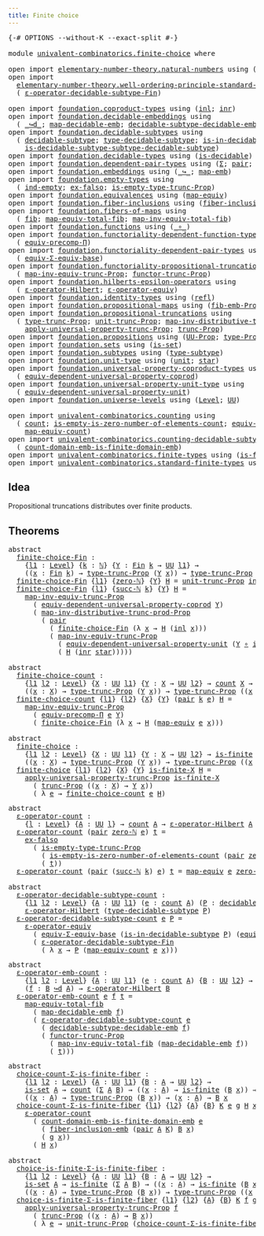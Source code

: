 ```yaml
---
title: Finite choice
---
```


<pre class="Agda"><a id="39" class="Symbol">{-#</a> <a id="43" class="Keyword">OPTIONS</a> <a id="51" class="Pragma">--without-K</a> <a id="63" class="Pragma">--exact-split</a> <a id="77" class="Symbol">#-}</a>

<a id="82" class="Keyword">module</a> <a id="89" href="univalent-combinatorics.finite-choice.html" class="Module">univalent-combinatorics.finite-choice</a> <a id="127" class="Keyword">where</a>

<a id="134" class="Keyword">open</a> <a id="139" class="Keyword">import</a> <a id="146" href="elementary-number-theory.natural-numbers.html" class="Module">elementary-number-theory.natural-numbers</a> <a id="187" class="Keyword">using</a> <a id="193" class="Symbol">(</a><a id="194" href="elementary-number-theory.natural-numbers.html#1444" class="Datatype">ℕ</a><a id="195" class="Symbol">;</a> <a id="197" href="elementary-number-theory.natural-numbers.html#1465" class="InductiveConstructor">zero-ℕ</a><a id="203" class="Symbol">;</a> <a id="205" href="elementary-number-theory.natural-numbers.html#1478" class="InductiveConstructor">succ-ℕ</a><a id="211" class="Symbol">)</a>
<a id="213" class="Keyword">open</a> <a id="218" class="Keyword">import</a>
  <a id="227" href="elementary-number-theory.well-ordering-principle-standard-finite-types.html" class="Module">elementary-number-theory.well-ordering-principle-standard-finite-types</a> <a id="298" class="Keyword">using</a>
  <a id="306" class="Symbol">(</a> <a id="308" href="elementary-number-theory.well-ordering-principle-standard-finite-types.html#8077" class="Function">ε-operator-decidable-subtype-Fin</a><a id="340" class="Symbol">)</a>

<a id="343" class="Keyword">open</a> <a id="348" class="Keyword">import</a> <a id="355" href="foundation.coproduct-types.html" class="Module">foundation.coproduct-types</a> <a id="382" class="Keyword">using</a> <a id="388" class="Symbol">(</a><a id="389" href="foundation.coproduct-types.html#1239" class="InductiveConstructor">inl</a><a id="392" class="Symbol">;</a> <a id="394" href="foundation.coproduct-types.html#1262" class="InductiveConstructor">inr</a><a id="397" class="Symbol">)</a>
<a id="399" class="Keyword">open</a> <a id="404" class="Keyword">import</a> <a id="411" href="foundation.decidable-embeddings.html" class="Module">foundation.decidable-embeddings</a> <a id="443" class="Keyword">using</a>
  <a id="451" class="Symbol">(</a> <a id="453" href="foundation.decidable-embeddings.html#3738" class="Function Operator">_↪d_</a><a id="457" class="Symbol">;</a> <a id="459" href="foundation.decidable-embeddings.html#3839" class="Function">map-decidable-emb</a><a id="476" class="Symbol">;</a> <a id="478" href="foundation.decidable-embeddings.html#6077" class="Function">decidable-subtype-decidable-emb</a><a id="509" class="Symbol">)</a>
<a id="511" class="Keyword">open</a> <a id="516" class="Keyword">import</a> <a id="523" href="foundation.decidable-subtypes.html" class="Module">foundation.decidable-subtypes</a> <a id="553" class="Keyword">using</a>
  <a id="561" class="Symbol">(</a> <a id="563" href="foundation.decidable-subtypes.html#1705" class="Function">decidable-subtype</a><a id="580" class="Symbol">;</a> <a id="582" href="foundation.decidable-subtypes.html#2693" class="Function">type-decidable-subtype</a><a id="604" class="Symbol">;</a> <a id="606" href="foundation.decidable-subtypes.html#2272" class="Function">is-in-decidable-subtype</a><a id="629" class="Symbol">;</a>
    <a id="635" href="foundation.decidable-subtypes.html#2073" class="Function">is-decidable-subtype-subtype-decidable-subtype</a><a id="681" class="Symbol">)</a>
<a id="683" class="Keyword">open</a> <a id="688" class="Keyword">import</a> <a id="695" href="foundation.decidable-types.html" class="Module">foundation.decidable-types</a> <a id="722" class="Keyword">using</a> <a id="728" class="Symbol">(</a><a id="729" href="foundation.decidable-types.html#1905" class="Function">is-decidable</a><a id="741" class="Symbol">)</a>
<a id="743" class="Keyword">open</a> <a id="748" class="Keyword">import</a> <a id="755" href="foundation.dependent-pair-types.html" class="Module">foundation.dependent-pair-types</a> <a id="787" class="Keyword">using</a> <a id="793" class="Symbol">(</a><a id="794" href="foundation-core.dependent-pair-types.html#502" class="Record">Σ</a><a id="795" class="Symbol">;</a> <a id="797" href="foundation-core.dependent-pair-types.html#575" class="InductiveConstructor">pair</a><a id="801" class="Symbol">;</a> <a id="803" href="foundation-core.dependent-pair-types.html#592" class="Field">pr1</a><a id="806" class="Symbol">;</a> <a id="808" href="foundation-core.dependent-pair-types.html#604" class="Field">pr2</a><a id="811" class="Symbol">)</a>
<a id="813" class="Keyword">open</a> <a id="818" class="Keyword">import</a> <a id="825" href="foundation.embeddings.html" class="Module">foundation.embeddings</a> <a id="847" class="Keyword">using</a> <a id="853" class="Symbol">(</a><a id="854" href="foundation-core.embeddings.html#1062" class="Function Operator">_↪_</a><a id="857" class="Symbol">;</a> <a id="859" href="foundation-core.embeddings.html#1205" class="Function">map-emb</a><a id="866" class="Symbol">)</a>
<a id="868" class="Keyword">open</a> <a id="873" class="Keyword">import</a> <a id="880" href="foundation.empty-types.html" class="Module">foundation.empty-types</a> <a id="903" class="Keyword">using</a>
  <a id="911" class="Symbol">(</a> <a id="913" href="foundation-core.empty-types.html#1068" class="Function">ind-empty</a><a id="922" class="Symbol">;</a> <a id="924" href="foundation-core.empty-types.html#1147" class="Function">ex-falso</a><a id="932" class="Symbol">;</a> <a id="934" href="foundation.empty-types.html#2073" class="Function">is-empty-type-trunc-Prop</a><a id="958" class="Symbol">)</a>
<a id="960" class="Keyword">open</a> <a id="965" class="Keyword">import</a> <a id="972" href="foundation.equivalences.html" class="Module">foundation.equivalences</a> <a id="996" class="Keyword">using</a> <a id="1002" class="Symbol">(</a><a id="1003" href="foundation-core.equivalences.html#1807" class="Function">map-equiv</a><a id="1012" class="Symbol">)</a>
<a id="1014" class="Keyword">open</a> <a id="1019" class="Keyword">import</a> <a id="1026" href="foundation.fiber-inclusions.html" class="Module">foundation.fiber-inclusions</a> <a id="1054" class="Keyword">using</a> <a id="1060" class="Symbol">(</a><a id="1061" href="foundation.fiber-inclusions.html#4329" class="Function">fiber-inclusion-emb</a><a id="1080" class="Symbol">)</a>
<a id="1082" class="Keyword">open</a> <a id="1087" class="Keyword">import</a> <a id="1094" href="foundation.fibers-of-maps.html" class="Module">foundation.fibers-of-maps</a> <a id="1120" class="Keyword">using</a>
  <a id="1128" class="Symbol">(</a> <a id="1130" href="foundation-core.fibers-of-maps.html#928" class="Function">fib</a><a id="1133" class="Symbol">;</a> <a id="1135" href="foundation-core.fibers-of-maps.html#4176" class="Function">map-equiv-total-fib</a><a id="1154" class="Symbol">;</a> <a id="1156" href="foundation-core.fibers-of-maps.html#4376" class="Function">map-inv-equiv-total-fib</a><a id="1179" class="Symbol">)</a>
<a id="1181" class="Keyword">open</a> <a id="1186" class="Keyword">import</a> <a id="1193" href="foundation.functions.html" class="Module">foundation.functions</a> <a id="1214" class="Keyword">using</a> <a id="1220" class="Symbol">(</a><a id="1221" href="foundation-core.functions.html#407" class="Function Operator">_∘_</a><a id="1224" class="Symbol">)</a>
<a id="1226" class="Keyword">open</a> <a id="1231" class="Keyword">import</a> <a id="1238" href="foundation.functoriality-dependent-function-types.html" class="Module">foundation.functoriality-dependent-function-types</a> <a id="1288" class="Keyword">using</a>
  <a id="1296" class="Symbol">(</a> <a id="1298" href="foundation-core.functoriality-dependent-function-types.html#3823" class="Function">equiv-precomp-Π</a><a id="1313" class="Symbol">)</a>
<a id="1315" class="Keyword">open</a> <a id="1320" class="Keyword">import</a> <a id="1327" href="foundation.functoriality-dependent-pair-types.html" class="Module">foundation.functoriality-dependent-pair-types</a> <a id="1373" class="Keyword">using</a>
  <a id="1381" class="Symbol">(</a> <a id="1383" href="foundation-core.functoriality-dependent-pair-types.html#9501" class="Function">equiv-Σ-equiv-base</a><a id="1401" class="Symbol">)</a>
<a id="1403" class="Keyword">open</a> <a id="1408" class="Keyword">import</a> <a id="1415" href="foundation.functoriality-propositional-truncation.html" class="Module">foundation.functoriality-propositional-truncation</a> <a id="1465" class="Keyword">using</a>
  <a id="1473" class="Symbol">(</a> <a id="1475" href="foundation.functoriality-propositional-truncation.html#3489" class="Function">map-inv-equiv-trunc-Prop</a><a id="1499" class="Symbol">;</a> <a id="1501" href="foundation.functoriality-propositional-truncation.html#1451" class="Function">functor-trunc-Prop</a><a id="1519" class="Symbol">)</a>
<a id="1521" class="Keyword">open</a> <a id="1526" class="Keyword">import</a> <a id="1533" href="foundation.hilberts-epsilon-operators.html" class="Module">foundation.hilberts-epsilon-operators</a> <a id="1571" class="Keyword">using</a>
  <a id="1579" class="Symbol">(</a> <a id="1581" href="foundation.hilberts-epsilon-operators.html#679" class="Function">ε-operator-Hilbert</a><a id="1599" class="Symbol">;</a> <a id="1601" href="foundation.hilberts-epsilon-operators.html#875" class="Function">ε-operator-equiv</a><a id="1617" class="Symbol">)</a>
<a id="1619" class="Keyword">open</a> <a id="1624" class="Keyword">import</a> <a id="1631" href="foundation.identity-types.html" class="Module">foundation.identity-types</a> <a id="1657" class="Keyword">using</a> <a id="1663" class="Symbol">(</a><a id="1664" href="foundation-core.identity-types.html#1807" class="InductiveConstructor">refl</a><a id="1668" class="Symbol">)</a>
<a id="1670" class="Keyword">open</a> <a id="1675" class="Keyword">import</a> <a id="1682" href="foundation.propositional-maps.html" class="Module">foundation.propositional-maps</a> <a id="1712" class="Keyword">using</a> <a id="1718" class="Symbol">(</a><a id="1719" href="foundation-core.propositional-maps.html#2460" class="Function">fib-emb-Prop</a><a id="1731" class="Symbol">)</a>
<a id="1733" class="Keyword">open</a> <a id="1738" class="Keyword">import</a> <a id="1745" href="foundation.propositional-truncations.html" class="Module">foundation.propositional-truncations</a> <a id="1782" class="Keyword">using</a>
  <a id="1790" class="Symbol">(</a> <a id="1792" href="foundation.propositional-truncations.html#2012" class="Function">type-trunc-Prop</a><a id="1807" class="Symbol">;</a> <a id="1809" href="foundation.propositional-truncations.html#2096" class="Function">unit-trunc-Prop</a><a id="1824" class="Symbol">;</a> <a id="1826" href="foundation.propositional-truncations.html#9561" class="Function">map-inv-distributive-trunc-prod-Prop</a><a id="1862" class="Symbol">;</a>
    <a id="1868" href="foundation.propositional-truncations.html#5581" class="Function">apply-universal-property-trunc-Prop</a><a id="1903" class="Symbol">;</a> <a id="1905" href="foundation.propositional-truncations.html#2510" class="Function">trunc-Prop</a><a id="1915" class="Symbol">)</a>
<a id="1917" class="Keyword">open</a> <a id="1922" class="Keyword">import</a> <a id="1929" href="foundation.propositions.html" class="Module">foundation.propositions</a> <a id="1953" class="Keyword">using</a> <a id="1959" class="Symbol">(</a><a id="1960" href="foundation-core.propositions.html#1380" class="Function">UU-Prop</a><a id="1967" class="Symbol">;</a> <a id="1969" href="foundation-core.propositions.html#1482" class="Function">type-Prop</a><a id="1978" class="Symbol">)</a>
<a id="1980" class="Keyword">open</a> <a id="1985" class="Keyword">import</a> <a id="1992" href="foundation.sets.html" class="Module">foundation.sets</a> <a id="2008" class="Keyword">using</a> <a id="2014" class="Symbol">(</a><a id="2015" href="foundation-core.sets.html#1099" class="Function">is-set</a><a id="2021" class="Symbol">)</a>
<a id="2023" class="Keyword">open</a> <a id="2028" class="Keyword">import</a> <a id="2035" href="foundation.subtypes.html" class="Module">foundation.subtypes</a> <a id="2055" class="Keyword">using</a> <a id="2061" class="Symbol">(</a><a id="2062" href="foundation-core.subtypes.html#2541" class="Function">type-subtype</a><a id="2074" class="Symbol">)</a>
<a id="2076" class="Keyword">open</a> <a id="2081" class="Keyword">import</a> <a id="2088" href="foundation.unit-type.html" class="Module">foundation.unit-type</a> <a id="2109" class="Keyword">using</a> <a id="2115" class="Symbol">(</a><a id="2116" href="foundation.unit-type.html#1075" class="Datatype">unit</a><a id="2120" class="Symbol">;</a> <a id="2122" href="foundation.unit-type.html#1099" class="InductiveConstructor">star</a><a id="2126" class="Symbol">)</a>
<a id="2128" class="Keyword">open</a> <a id="2133" class="Keyword">import</a> <a id="2140" href="foundation.universal-property-coproduct-types.html" class="Module">foundation.universal-property-coproduct-types</a> <a id="2186" class="Keyword">using</a>
  <a id="2194" class="Symbol">(</a> <a id="2196" href="foundation.universal-property-coproduct-types.html#1636" class="Function">equiv-dependent-universal-property-coprod</a><a id="2237" class="Symbol">)</a>
<a id="2239" class="Keyword">open</a> <a id="2244" class="Keyword">import</a> <a id="2251" href="foundation.universal-property-unit-type.html" class="Module">foundation.universal-property-unit-type</a> <a id="2291" class="Keyword">using</a>
  <a id="2299" class="Symbol">(</a> <a id="2301" href="foundation.universal-property-unit-type.html#1671" class="Function">equiv-dependent-universal-property-unit</a><a id="2340" class="Symbol">)</a>
<a id="2342" class="Keyword">open</a> <a id="2347" class="Keyword">import</a> <a id="2354" href="foundation.universe-levels.html" class="Module">foundation.universe-levels</a> <a id="2381" class="Keyword">using</a> <a id="2387" class="Symbol">(</a><a id="2388" href="Agda.Primitive.html#597" class="Postulate">Level</a><a id="2393" class="Symbol">;</a> <a id="2395" href="foundation-core.universe-levels.html#222" class="Primitive">UU</a><a id="2397" class="Symbol">)</a>

<a id="2400" class="Keyword">open</a> <a id="2405" class="Keyword">import</a> <a id="2412" href="univalent-combinatorics.counting.html" class="Module">univalent-combinatorics.counting</a> <a id="2445" class="Keyword">using</a>
  <a id="2453" class="Symbol">(</a> <a id="2455" href="univalent-combinatorics.counting.html#1901" class="Function">count</a><a id="2460" class="Symbol">;</a> <a id="2462" href="univalent-combinatorics.counting.html#4160" class="Function">is-empty-is-zero-number-of-elements-count</a><a id="2503" class="Symbol">;</a> <a id="2505" href="univalent-combinatorics.counting.html#2098" class="Function">equiv-count</a><a id="2516" class="Symbol">;</a>
    <a id="2522" href="univalent-combinatorics.counting.html#2172" class="Function">map-equiv-count</a><a id="2537" class="Symbol">)</a>
<a id="2539" class="Keyword">open</a> <a id="2544" class="Keyword">import</a> <a id="2551" href="univalent-combinatorics.counting-decidable-subtypes.html" class="Module">univalent-combinatorics.counting-decidable-subtypes</a> <a id="2603" class="Keyword">using</a>
  <a id="2611" class="Symbol">(</a> <a id="2613" href="univalent-combinatorics.counting-decidable-subtypes.html#6606" class="Function">count-domain-emb-is-finite-domain-emb</a><a id="2650" class="Symbol">)</a>
<a id="2652" class="Keyword">open</a> <a id="2657" class="Keyword">import</a> <a id="2664" href="univalent-combinatorics.finite-types.html" class="Module">univalent-combinatorics.finite-types</a> <a id="2701" class="Keyword">using</a> <a id="2707" class="Symbol">(</a><a id="2708" href="univalent-combinatorics.finite-types.html#4248" class="Function">is-finite</a><a id="2717" class="Symbol">)</a>
<a id="2719" class="Keyword">open</a> <a id="2724" class="Keyword">import</a> <a id="2731" href="univalent-combinatorics.standard-finite-types.html" class="Module">univalent-combinatorics.standard-finite-types</a> <a id="2777" class="Keyword">using</a> <a id="2783" class="Symbol">(</a><a id="2784" href="univalent-combinatorics.standard-finite-types.html#2149" class="Function">Fin</a><a id="2787" class="Symbol">;</a> <a id="2789" href="univalent-combinatorics.standard-finite-types.html#7083" class="Function">zero-Fin</a><a id="2797" class="Symbol">)</a>
</pre>
## Idea

Propositional truncations distributes over finite products.

## Theorems

<pre class="Agda"><a id="2895" class="Keyword">abstract</a>
  <a id="finite-choice-Fin"></a><a id="2906" href="univalent-combinatorics.finite-choice.html#2906" class="Function">finite-choice-Fin</a> <a id="2924" class="Symbol">:</a>
    <a id="2930" class="Symbol">{</a><a id="2931" href="univalent-combinatorics.finite-choice.html#2931" class="Bound">l1</a> <a id="2934" class="Symbol">:</a> <a id="2936" href="Agda.Primitive.html#597" class="Postulate">Level</a><a id="2941" class="Symbol">}</a> <a id="2943" class="Symbol">{</a><a id="2944" href="univalent-combinatorics.finite-choice.html#2944" class="Bound">k</a> <a id="2946" class="Symbol">:</a> <a id="2948" href="elementary-number-theory.natural-numbers.html#1444" class="Datatype">ℕ</a><a id="2949" class="Symbol">}</a> <a id="2951" class="Symbol">{</a><a id="2952" href="univalent-combinatorics.finite-choice.html#2952" class="Bound">Y</a> <a id="2954" class="Symbol">:</a> <a id="2956" href="univalent-combinatorics.standard-finite-types.html#2149" class="Function">Fin</a> <a id="2960" href="univalent-combinatorics.finite-choice.html#2944" class="Bound">k</a> <a id="2962" class="Symbol">→</a> <a id="2964" href="foundation-core.universe-levels.html#222" class="Primitive">UU</a> <a id="2967" href="univalent-combinatorics.finite-choice.html#2931" class="Bound">l1</a><a id="2969" class="Symbol">}</a> <a id="2971" class="Symbol">→</a>
    <a id="2977" class="Symbol">((</a><a id="2979" href="univalent-combinatorics.finite-choice.html#2979" class="Bound">x</a> <a id="2981" class="Symbol">:</a> <a id="2983" href="univalent-combinatorics.standard-finite-types.html#2149" class="Function">Fin</a> <a id="2987" href="univalent-combinatorics.finite-choice.html#2944" class="Bound">k</a><a id="2988" class="Symbol">)</a> <a id="2990" class="Symbol">→</a> <a id="2992" href="foundation.propositional-truncations.html#2012" class="Function">type-trunc-Prop</a> <a id="3008" class="Symbol">(</a><a id="3009" href="univalent-combinatorics.finite-choice.html#2952" class="Bound">Y</a> <a id="3011" href="univalent-combinatorics.finite-choice.html#2979" class="Bound">x</a><a id="3012" class="Symbol">))</a> <a id="3015" class="Symbol">→</a> <a id="3017" href="foundation.propositional-truncations.html#2012" class="Function">type-trunc-Prop</a> <a id="3033" class="Symbol">((</a><a id="3035" href="univalent-combinatorics.finite-choice.html#3035" class="Bound">x</a> <a id="3037" class="Symbol">:</a> <a id="3039" href="univalent-combinatorics.standard-finite-types.html#2149" class="Function">Fin</a> <a id="3043" href="univalent-combinatorics.finite-choice.html#2944" class="Bound">k</a><a id="3044" class="Symbol">)</a> <a id="3046" class="Symbol">→</a> <a id="3048" href="univalent-combinatorics.finite-choice.html#2952" class="Bound">Y</a> <a id="3050" href="univalent-combinatorics.finite-choice.html#3035" class="Bound">x</a><a id="3051" class="Symbol">)</a>
  <a id="3055" href="univalent-combinatorics.finite-choice.html#2906" class="Function">finite-choice-Fin</a> <a id="3073" class="Symbol">{</a><a id="3074" href="univalent-combinatorics.finite-choice.html#3074" class="Bound">l1</a><a id="3076" class="Symbol">}</a> <a id="3078" class="Symbol">{</a><a id="3079" href="elementary-number-theory.natural-numbers.html#1465" class="InductiveConstructor">zero-ℕ</a><a id="3085" class="Symbol">}</a> <a id="3087" class="Symbol">{</a><a id="3088" href="univalent-combinatorics.finite-choice.html#3088" class="Bound">Y</a><a id="3089" class="Symbol">}</a> <a id="3091" href="univalent-combinatorics.finite-choice.html#3091" class="Bound">H</a> <a id="3093" class="Symbol">=</a> <a id="3095" href="foundation.propositional-truncations.html#2096" class="Function">unit-trunc-Prop</a> <a id="3111" href="foundation-core.empty-types.html#1068" class="Function">ind-empty</a>
  <a id="3123" href="univalent-combinatorics.finite-choice.html#2906" class="Function">finite-choice-Fin</a> <a id="3141" class="Symbol">{</a><a id="3142" href="univalent-combinatorics.finite-choice.html#3142" class="Bound">l1</a><a id="3144" class="Symbol">}</a> <a id="3146" class="Symbol">{</a><a id="3147" href="elementary-number-theory.natural-numbers.html#1478" class="InductiveConstructor">succ-ℕ</a> <a id="3154" href="univalent-combinatorics.finite-choice.html#3154" class="Bound">k</a><a id="3155" class="Symbol">}</a> <a id="3157" class="Symbol">{</a><a id="3158" href="univalent-combinatorics.finite-choice.html#3158" class="Bound">Y</a><a id="3159" class="Symbol">}</a> <a id="3161" href="univalent-combinatorics.finite-choice.html#3161" class="Bound">H</a> <a id="3163" class="Symbol">=</a>
    <a id="3169" href="foundation.functoriality-propositional-truncation.html#3489" class="Function">map-inv-equiv-trunc-Prop</a>
      <a id="3200" class="Symbol">(</a> <a id="3202" href="foundation.universal-property-coproduct-types.html#1636" class="Function">equiv-dependent-universal-property-coprod</a> <a id="3244" href="univalent-combinatorics.finite-choice.html#3158" class="Bound">Y</a><a id="3245" class="Symbol">)</a>
      <a id="3253" class="Symbol">(</a> <a id="3255" href="foundation.propositional-truncations.html#9561" class="Function">map-inv-distributive-trunc-prod-Prop</a>
        <a id="3300" class="Symbol">(</a> <a id="3302" href="foundation-core.dependent-pair-types.html#575" class="InductiveConstructor">pair</a>
          <a id="3317" class="Symbol">(</a> <a id="3319" href="univalent-combinatorics.finite-choice.html#2906" class="Function">finite-choice-Fin</a> <a id="3337" class="Symbol">(λ</a> <a id="3340" href="univalent-combinatorics.finite-choice.html#3340" class="Bound">x</a> <a id="3342" class="Symbol">→</a> <a id="3344" href="univalent-combinatorics.finite-choice.html#3161" class="Bound">H</a> <a id="3346" class="Symbol">(</a><a id="3347" href="foundation.coproduct-types.html#1239" class="InductiveConstructor">inl</a> <a id="3351" href="univalent-combinatorics.finite-choice.html#3340" class="Bound">x</a><a id="3352" class="Symbol">)))</a>
          <a id="3366" class="Symbol">(</a> <a id="3368" href="foundation.functoriality-propositional-truncation.html#3489" class="Function">map-inv-equiv-trunc-Prop</a>
            <a id="3405" class="Symbol">(</a> <a id="3407" href="foundation.universal-property-unit-type.html#1671" class="Function">equiv-dependent-universal-property-unit</a> <a id="3447" class="Symbol">(</a><a id="3448" href="univalent-combinatorics.finite-choice.html#3158" class="Bound">Y</a> <a id="3450" href="foundation-core.functions.html#407" class="Function Operator">∘</a> <a id="3452" href="foundation.coproduct-types.html#1262" class="InductiveConstructor">inr</a><a id="3455" class="Symbol">))</a>
            <a id="3470" class="Symbol">(</a> <a id="3472" href="univalent-combinatorics.finite-choice.html#3161" class="Bound">H</a> <a id="3474" class="Symbol">(</a><a id="3475" href="foundation.coproduct-types.html#1262" class="InductiveConstructor">inr</a> <a id="3479" href="foundation.unit-type.html#1099" class="InductiveConstructor">star</a><a id="3483" class="Symbol">)))))</a>

<a id="3490" class="Keyword">abstract</a>
  <a id="finite-choice-count"></a><a id="3501" href="univalent-combinatorics.finite-choice.html#3501" class="Function">finite-choice-count</a> <a id="3521" class="Symbol">:</a>
    <a id="3527" class="Symbol">{</a><a id="3528" href="univalent-combinatorics.finite-choice.html#3528" class="Bound">l1</a> <a id="3531" href="univalent-combinatorics.finite-choice.html#3531" class="Bound">l2</a> <a id="3534" class="Symbol">:</a> <a id="3536" href="Agda.Primitive.html#597" class="Postulate">Level</a><a id="3541" class="Symbol">}</a> <a id="3543" class="Symbol">{</a><a id="3544" href="univalent-combinatorics.finite-choice.html#3544" class="Bound">X</a> <a id="3546" class="Symbol">:</a> <a id="3548" href="foundation-core.universe-levels.html#222" class="Primitive">UU</a> <a id="3551" href="univalent-combinatorics.finite-choice.html#3528" class="Bound">l1</a><a id="3553" class="Symbol">}</a> <a id="3555" class="Symbol">{</a><a id="3556" href="univalent-combinatorics.finite-choice.html#3556" class="Bound">Y</a> <a id="3558" class="Symbol">:</a> <a id="3560" href="univalent-combinatorics.finite-choice.html#3544" class="Bound">X</a> <a id="3562" class="Symbol">→</a> <a id="3564" href="foundation-core.universe-levels.html#222" class="Primitive">UU</a> <a id="3567" href="univalent-combinatorics.finite-choice.html#3531" class="Bound">l2</a><a id="3569" class="Symbol">}</a> <a id="3571" class="Symbol">→</a> <a id="3573" href="univalent-combinatorics.counting.html#1901" class="Function">count</a> <a id="3579" href="univalent-combinatorics.finite-choice.html#3544" class="Bound">X</a> <a id="3581" class="Symbol">→</a>
    <a id="3587" class="Symbol">((</a><a id="3589" href="univalent-combinatorics.finite-choice.html#3589" class="Bound">x</a> <a id="3591" class="Symbol">:</a> <a id="3593" href="univalent-combinatorics.finite-choice.html#3544" class="Bound">X</a><a id="3594" class="Symbol">)</a> <a id="3596" class="Symbol">→</a> <a id="3598" href="foundation.propositional-truncations.html#2012" class="Function">type-trunc-Prop</a> <a id="3614" class="Symbol">(</a><a id="3615" href="univalent-combinatorics.finite-choice.html#3556" class="Bound">Y</a> <a id="3617" href="univalent-combinatorics.finite-choice.html#3589" class="Bound">x</a><a id="3618" class="Symbol">))</a> <a id="3621" class="Symbol">→</a> <a id="3623" href="foundation.propositional-truncations.html#2012" class="Function">type-trunc-Prop</a> <a id="3639" class="Symbol">((</a><a id="3641" href="univalent-combinatorics.finite-choice.html#3641" class="Bound">x</a> <a id="3643" class="Symbol">:</a> <a id="3645" href="univalent-combinatorics.finite-choice.html#3544" class="Bound">X</a><a id="3646" class="Symbol">)</a> <a id="3648" class="Symbol">→</a> <a id="3650" href="univalent-combinatorics.finite-choice.html#3556" class="Bound">Y</a> <a id="3652" href="univalent-combinatorics.finite-choice.html#3641" class="Bound">x</a><a id="3653" class="Symbol">)</a>
  <a id="3657" href="univalent-combinatorics.finite-choice.html#3501" class="Function">finite-choice-count</a> <a id="3677" class="Symbol">{</a><a id="3678" href="univalent-combinatorics.finite-choice.html#3678" class="Bound">l1</a><a id="3680" class="Symbol">}</a> <a id="3682" class="Symbol">{</a><a id="3683" href="univalent-combinatorics.finite-choice.html#3683" class="Bound">l2</a><a id="3685" class="Symbol">}</a> <a id="3687" class="Symbol">{</a><a id="3688" href="univalent-combinatorics.finite-choice.html#3688" class="Bound">X</a><a id="3689" class="Symbol">}</a> <a id="3691" class="Symbol">{</a><a id="3692" href="univalent-combinatorics.finite-choice.html#3692" class="Bound">Y</a><a id="3693" class="Symbol">}</a> <a id="3695" class="Symbol">(</a><a id="3696" href="foundation-core.dependent-pair-types.html#575" class="InductiveConstructor">pair</a> <a id="3701" href="univalent-combinatorics.finite-choice.html#3701" class="Bound">k</a> <a id="3703" href="univalent-combinatorics.finite-choice.html#3703" class="Bound">e</a><a id="3704" class="Symbol">)</a> <a id="3706" href="univalent-combinatorics.finite-choice.html#3706" class="Bound">H</a> <a id="3708" class="Symbol">=</a>
    <a id="3714" href="foundation.functoriality-propositional-truncation.html#3489" class="Function">map-inv-equiv-trunc-Prop</a>
      <a id="3745" class="Symbol">(</a> <a id="3747" href="foundation-core.functoriality-dependent-function-types.html#3823" class="Function">equiv-precomp-Π</a> <a id="3763" href="univalent-combinatorics.finite-choice.html#3703" class="Bound">e</a> <a id="3765" href="univalent-combinatorics.finite-choice.html#3692" class="Bound">Y</a><a id="3766" class="Symbol">)</a>
      <a id="3774" class="Symbol">(</a> <a id="3776" href="univalent-combinatorics.finite-choice.html#2906" class="Function">finite-choice-Fin</a> <a id="3794" class="Symbol">(λ</a> <a id="3797" href="univalent-combinatorics.finite-choice.html#3797" class="Bound">x</a> <a id="3799" class="Symbol">→</a> <a id="3801" href="univalent-combinatorics.finite-choice.html#3706" class="Bound">H</a> <a id="3803" class="Symbol">(</a><a id="3804" href="foundation-core.equivalences.html#1807" class="Function">map-equiv</a> <a id="3814" href="univalent-combinatorics.finite-choice.html#3703" class="Bound">e</a> <a id="3816" href="univalent-combinatorics.finite-choice.html#3797" class="Bound">x</a><a id="3817" class="Symbol">)))</a>

<a id="3822" class="Keyword">abstract</a>
  <a id="finite-choice"></a><a id="3833" href="univalent-combinatorics.finite-choice.html#3833" class="Function">finite-choice</a> <a id="3847" class="Symbol">:</a>
    <a id="3853" class="Symbol">{</a><a id="3854" href="univalent-combinatorics.finite-choice.html#3854" class="Bound">l1</a> <a id="3857" href="univalent-combinatorics.finite-choice.html#3857" class="Bound">l2</a> <a id="3860" class="Symbol">:</a> <a id="3862" href="Agda.Primitive.html#597" class="Postulate">Level</a><a id="3867" class="Symbol">}</a> <a id="3869" class="Symbol">{</a><a id="3870" href="univalent-combinatorics.finite-choice.html#3870" class="Bound">X</a> <a id="3872" class="Symbol">:</a> <a id="3874" href="foundation-core.universe-levels.html#222" class="Primitive">UU</a> <a id="3877" href="univalent-combinatorics.finite-choice.html#3854" class="Bound">l1</a><a id="3879" class="Symbol">}</a> <a id="3881" class="Symbol">{</a><a id="3882" href="univalent-combinatorics.finite-choice.html#3882" class="Bound">Y</a> <a id="3884" class="Symbol">:</a> <a id="3886" href="univalent-combinatorics.finite-choice.html#3870" class="Bound">X</a> <a id="3888" class="Symbol">→</a> <a id="3890" href="foundation-core.universe-levels.html#222" class="Primitive">UU</a> <a id="3893" href="univalent-combinatorics.finite-choice.html#3857" class="Bound">l2</a><a id="3895" class="Symbol">}</a> <a id="3897" class="Symbol">→</a> <a id="3899" href="univalent-combinatorics.finite-types.html#4248" class="Function">is-finite</a> <a id="3909" href="univalent-combinatorics.finite-choice.html#3870" class="Bound">X</a> <a id="3911" class="Symbol">→</a>
    <a id="3917" class="Symbol">((</a><a id="3919" href="univalent-combinatorics.finite-choice.html#3919" class="Bound">x</a> <a id="3921" class="Symbol">:</a> <a id="3923" href="univalent-combinatorics.finite-choice.html#3870" class="Bound">X</a><a id="3924" class="Symbol">)</a> <a id="3926" class="Symbol">→</a> <a id="3928" href="foundation.propositional-truncations.html#2012" class="Function">type-trunc-Prop</a> <a id="3944" class="Symbol">(</a><a id="3945" href="univalent-combinatorics.finite-choice.html#3882" class="Bound">Y</a> <a id="3947" href="univalent-combinatorics.finite-choice.html#3919" class="Bound">x</a><a id="3948" class="Symbol">))</a> <a id="3951" class="Symbol">→</a> <a id="3953" href="foundation.propositional-truncations.html#2012" class="Function">type-trunc-Prop</a> <a id="3969" class="Symbol">((</a><a id="3971" href="univalent-combinatorics.finite-choice.html#3971" class="Bound">x</a> <a id="3973" class="Symbol">:</a> <a id="3975" href="univalent-combinatorics.finite-choice.html#3870" class="Bound">X</a><a id="3976" class="Symbol">)</a> <a id="3978" class="Symbol">→</a> <a id="3980" href="univalent-combinatorics.finite-choice.html#3882" class="Bound">Y</a> <a id="3982" href="univalent-combinatorics.finite-choice.html#3971" class="Bound">x</a><a id="3983" class="Symbol">)</a>
  <a id="3987" href="univalent-combinatorics.finite-choice.html#3833" class="Function">finite-choice</a> <a id="4001" class="Symbol">{</a><a id="4002" href="univalent-combinatorics.finite-choice.html#4002" class="Bound">l1</a><a id="4004" class="Symbol">}</a> <a id="4006" class="Symbol">{</a><a id="4007" href="univalent-combinatorics.finite-choice.html#4007" class="Bound">l2</a><a id="4009" class="Symbol">}</a> <a id="4011" class="Symbol">{</a><a id="4012" href="univalent-combinatorics.finite-choice.html#4012" class="Bound">X</a><a id="4013" class="Symbol">}</a> <a id="4015" class="Symbol">{</a><a id="4016" href="univalent-combinatorics.finite-choice.html#4016" class="Bound">Y</a><a id="4017" class="Symbol">}</a> <a id="4019" href="univalent-combinatorics.finite-choice.html#4019" class="Bound">is-finite-X</a> <a id="4031" href="univalent-combinatorics.finite-choice.html#4031" class="Bound">H</a> <a id="4033" class="Symbol">=</a>
    <a id="4039" href="foundation.propositional-truncations.html#5581" class="Function">apply-universal-property-trunc-Prop</a> <a id="4075" href="univalent-combinatorics.finite-choice.html#4019" class="Bound">is-finite-X</a>
      <a id="4093" class="Symbol">(</a> <a id="4095" href="foundation.propositional-truncations.html#2510" class="Function">trunc-Prop</a> <a id="4106" class="Symbol">((</a><a id="4108" href="univalent-combinatorics.finite-choice.html#4108" class="Bound">x</a> <a id="4110" class="Symbol">:</a> <a id="4112" href="univalent-combinatorics.finite-choice.html#4012" class="Bound">X</a><a id="4113" class="Symbol">)</a> <a id="4115" class="Symbol">→</a> <a id="4117" href="univalent-combinatorics.finite-choice.html#4016" class="Bound">Y</a> <a id="4119" href="univalent-combinatorics.finite-choice.html#4108" class="Bound">x</a><a id="4120" class="Symbol">))</a>
      <a id="4129" class="Symbol">(</a> <a id="4131" class="Symbol">λ</a> <a id="4133" href="univalent-combinatorics.finite-choice.html#4133" class="Bound">e</a> <a id="4135" class="Symbol">→</a> <a id="4137" href="univalent-combinatorics.finite-choice.html#3501" class="Function">finite-choice-count</a> <a id="4157" href="univalent-combinatorics.finite-choice.html#4133" class="Bound">e</a> <a id="4159" href="univalent-combinatorics.finite-choice.html#4031" class="Bound">H</a><a id="4160" class="Symbol">)</a>
</pre>
<pre class="Agda"><a id="4175" class="Keyword">abstract</a>
  <a id="ε-operator-count"></a><a id="4186" href="univalent-combinatorics.finite-choice.html#4186" class="Function">ε-operator-count</a> <a id="4203" class="Symbol">:</a>
    <a id="4209" class="Symbol">{</a><a id="4210" href="univalent-combinatorics.finite-choice.html#4210" class="Bound">l</a> <a id="4212" class="Symbol">:</a> <a id="4214" href="Agda.Primitive.html#597" class="Postulate">Level</a><a id="4219" class="Symbol">}</a> <a id="4221" class="Symbol">{</a><a id="4222" href="univalent-combinatorics.finite-choice.html#4222" class="Bound">A</a> <a id="4224" class="Symbol">:</a> <a id="4226" href="foundation-core.universe-levels.html#222" class="Primitive">UU</a> <a id="4229" href="univalent-combinatorics.finite-choice.html#4210" class="Bound">l</a><a id="4230" class="Symbol">}</a> <a id="4232" class="Symbol">→</a> <a id="4234" href="univalent-combinatorics.counting.html#1901" class="Function">count</a> <a id="4240" href="univalent-combinatorics.finite-choice.html#4222" class="Bound">A</a> <a id="4242" class="Symbol">→</a> <a id="4244" href="foundation.hilberts-epsilon-operators.html#679" class="Function">ε-operator-Hilbert</a> <a id="4263" href="univalent-combinatorics.finite-choice.html#4222" class="Bound">A</a>
  <a id="4267" href="univalent-combinatorics.finite-choice.html#4186" class="Function">ε-operator-count</a> <a id="4284" class="Symbol">(</a><a id="4285" href="foundation-core.dependent-pair-types.html#575" class="InductiveConstructor">pair</a> <a id="4290" href="elementary-number-theory.natural-numbers.html#1465" class="InductiveConstructor">zero-ℕ</a> <a id="4297" href="univalent-combinatorics.finite-choice.html#4297" class="Bound">e</a><a id="4298" class="Symbol">)</a> <a id="4300" href="univalent-combinatorics.finite-choice.html#4300" class="Bound">t</a> <a id="4302" class="Symbol">=</a>
    <a id="4308" href="foundation-core.empty-types.html#1147" class="Function">ex-falso</a>
      <a id="4323" class="Symbol">(</a> <a id="4325" href="foundation.empty-types.html#2073" class="Function">is-empty-type-trunc-Prop</a>
        <a id="4358" class="Symbol">(</a> <a id="4360" href="univalent-combinatorics.counting.html#4160" class="Function">is-empty-is-zero-number-of-elements-count</a> <a id="4402" class="Symbol">(</a><a id="4403" href="foundation-core.dependent-pair-types.html#575" class="InductiveConstructor">pair</a> <a id="4408" href="elementary-number-theory.natural-numbers.html#1465" class="InductiveConstructor">zero-ℕ</a> <a id="4415" href="univalent-combinatorics.finite-choice.html#4297" class="Bound">e</a><a id="4416" class="Symbol">)</a> <a id="4418" href="foundation-core.identity-types.html#1807" class="InductiveConstructor">refl</a><a id="4422" class="Symbol">)</a>
        <a id="4432" class="Symbol">(</a> <a id="4434" href="univalent-combinatorics.finite-choice.html#4300" class="Bound">t</a><a id="4435" class="Symbol">))</a>
  <a id="4440" href="univalent-combinatorics.finite-choice.html#4186" class="Function">ε-operator-count</a> <a id="4457" class="Symbol">(</a><a id="4458" href="foundation-core.dependent-pair-types.html#575" class="InductiveConstructor">pair</a> <a id="4463" class="Symbol">(</a><a id="4464" href="elementary-number-theory.natural-numbers.html#1478" class="InductiveConstructor">succ-ℕ</a> <a id="4471" href="univalent-combinatorics.finite-choice.html#4471" class="Bound">k</a><a id="4472" class="Symbol">)</a> <a id="4474" href="univalent-combinatorics.finite-choice.html#4474" class="Bound">e</a><a id="4475" class="Symbol">)</a> <a id="4477" href="univalent-combinatorics.finite-choice.html#4477" class="Bound">t</a> <a id="4479" class="Symbol">=</a> <a id="4481" href="foundation-core.equivalences.html#1807" class="Function">map-equiv</a> <a id="4491" href="univalent-combinatorics.finite-choice.html#4474" class="Bound">e</a> <a id="4493" href="univalent-combinatorics.standard-finite-types.html#7083" class="Function">zero-Fin</a>

<a id="4503" class="Keyword">abstract</a>
  <a id="ε-operator-decidable-subtype-count"></a><a id="4514" href="univalent-combinatorics.finite-choice.html#4514" class="Function">ε-operator-decidable-subtype-count</a> <a id="4549" class="Symbol">:</a>
    <a id="4555" class="Symbol">{</a><a id="4556" href="univalent-combinatorics.finite-choice.html#4556" class="Bound">l1</a> <a id="4559" href="univalent-combinatorics.finite-choice.html#4559" class="Bound">l2</a> <a id="4562" class="Symbol">:</a> <a id="4564" href="Agda.Primitive.html#597" class="Postulate">Level</a><a id="4569" class="Symbol">}</a> <a id="4571" class="Symbol">{</a><a id="4572" href="univalent-combinatorics.finite-choice.html#4572" class="Bound">A</a> <a id="4574" class="Symbol">:</a> <a id="4576" href="foundation-core.universe-levels.html#222" class="Primitive">UU</a> <a id="4579" href="univalent-combinatorics.finite-choice.html#4556" class="Bound">l1</a><a id="4581" class="Symbol">}</a> <a id="4583" class="Symbol">(</a><a id="4584" href="univalent-combinatorics.finite-choice.html#4584" class="Bound">e</a> <a id="4586" class="Symbol">:</a> <a id="4588" href="univalent-combinatorics.counting.html#1901" class="Function">count</a> <a id="4594" href="univalent-combinatorics.finite-choice.html#4572" class="Bound">A</a><a id="4595" class="Symbol">)</a> <a id="4597" class="Symbol">(</a><a id="4598" href="univalent-combinatorics.finite-choice.html#4598" class="Bound">P</a> <a id="4600" class="Symbol">:</a> <a id="4602" href="foundation.decidable-subtypes.html#1705" class="Function">decidable-subtype</a> <a id="4620" href="univalent-combinatorics.finite-choice.html#4559" class="Bound">l2</a> <a id="4623" href="univalent-combinatorics.finite-choice.html#4572" class="Bound">A</a><a id="4624" class="Symbol">)</a> <a id="4626" class="Symbol">→</a>
    <a id="4632" href="foundation.hilberts-epsilon-operators.html#679" class="Function">ε-operator-Hilbert</a> <a id="4651" class="Symbol">(</a><a id="4652" href="foundation.decidable-subtypes.html#2693" class="Function">type-decidable-subtype</a> <a id="4675" href="univalent-combinatorics.finite-choice.html#4598" class="Bound">P</a><a id="4676" class="Symbol">)</a>
  <a id="4680" href="univalent-combinatorics.finite-choice.html#4514" class="Function">ε-operator-decidable-subtype-count</a> <a id="4715" href="univalent-combinatorics.finite-choice.html#4715" class="Bound">e</a> <a id="4717" href="univalent-combinatorics.finite-choice.html#4717" class="Bound">P</a> <a id="4719" class="Symbol">=</a>
    <a id="4725" href="foundation.hilberts-epsilon-operators.html#875" class="Function">ε-operator-equiv</a>
      <a id="4748" class="Symbol">(</a> <a id="4750" href="foundation-core.functoriality-dependent-pair-types.html#9501" class="Function">equiv-Σ-equiv-base</a> <a id="4769" class="Symbol">(</a><a id="4770" href="foundation.decidable-subtypes.html#2272" class="Function">is-in-decidable-subtype</a> <a id="4794" href="univalent-combinatorics.finite-choice.html#4717" class="Bound">P</a><a id="4795" class="Symbol">)</a> <a id="4797" class="Symbol">(</a><a id="4798" href="univalent-combinatorics.counting.html#2098" class="Function">equiv-count</a> <a id="4810" href="univalent-combinatorics.finite-choice.html#4715" class="Bound">e</a><a id="4811" class="Symbol">))</a>
      <a id="4820" class="Symbol">(</a> <a id="4822" href="elementary-number-theory.well-ordering-principle-standard-finite-types.html#8077" class="Function">ε-operator-decidable-subtype-Fin</a>
        <a id="4863" class="Symbol">(</a> <a id="4865" class="Symbol">λ</a> <a id="4867" href="univalent-combinatorics.finite-choice.html#4867" class="Bound">x</a> <a id="4869" class="Symbol">→</a> <a id="4871" href="univalent-combinatorics.finite-choice.html#4717" class="Bound">P</a> <a id="4873" class="Symbol">(</a><a id="4874" href="univalent-combinatorics.counting.html#2172" class="Function">map-equiv-count</a> <a id="4890" href="univalent-combinatorics.finite-choice.html#4715" class="Bound">e</a> <a id="4892" href="univalent-combinatorics.finite-choice.html#4867" class="Bound">x</a><a id="4893" class="Symbol">)))</a>
</pre>
<pre class="Agda"><a id="4910" class="Keyword">abstract</a>
  <a id="ε-operator-emb-count"></a><a id="4921" href="univalent-combinatorics.finite-choice.html#4921" class="Function">ε-operator-emb-count</a> <a id="4942" class="Symbol">:</a>
    <a id="4948" class="Symbol">{</a><a id="4949" href="univalent-combinatorics.finite-choice.html#4949" class="Bound">l1</a> <a id="4952" href="univalent-combinatorics.finite-choice.html#4952" class="Bound">l2</a> <a id="4955" class="Symbol">:</a> <a id="4957" href="Agda.Primitive.html#597" class="Postulate">Level</a><a id="4962" class="Symbol">}</a> <a id="4964" class="Symbol">{</a><a id="4965" href="univalent-combinatorics.finite-choice.html#4965" class="Bound">A</a> <a id="4967" class="Symbol">:</a> <a id="4969" href="foundation-core.universe-levels.html#222" class="Primitive">UU</a> <a id="4972" href="univalent-combinatorics.finite-choice.html#4949" class="Bound">l1</a><a id="4974" class="Symbol">}</a> <a id="4976" class="Symbol">(</a><a id="4977" href="univalent-combinatorics.finite-choice.html#4977" class="Bound">e</a> <a id="4979" class="Symbol">:</a> <a id="4981" href="univalent-combinatorics.counting.html#1901" class="Function">count</a> <a id="4987" href="univalent-combinatorics.finite-choice.html#4965" class="Bound">A</a><a id="4988" class="Symbol">)</a> <a id="4990" class="Symbol">{</a><a id="4991" href="univalent-combinatorics.finite-choice.html#4991" class="Bound">B</a> <a id="4993" class="Symbol">:</a> <a id="4995" href="foundation-core.universe-levels.html#222" class="Primitive">UU</a> <a id="4998" href="univalent-combinatorics.finite-choice.html#4952" class="Bound">l2</a><a id="5000" class="Symbol">}</a> <a id="5002" class="Symbol">→</a>
    <a id="5008" class="Symbol">(</a><a id="5009" href="univalent-combinatorics.finite-choice.html#5009" class="Bound">f</a> <a id="5011" class="Symbol">:</a> <a id="5013" href="univalent-combinatorics.finite-choice.html#4991" class="Bound">B</a> <a id="5015" href="foundation.decidable-embeddings.html#3738" class="Function Operator">↪d</a> <a id="5018" href="univalent-combinatorics.finite-choice.html#4965" class="Bound">A</a><a id="5019" class="Symbol">)</a> <a id="5021" class="Symbol">→</a> <a id="5023" href="foundation.hilberts-epsilon-operators.html#679" class="Function">ε-operator-Hilbert</a> <a id="5042" href="univalent-combinatorics.finite-choice.html#4991" class="Bound">B</a>
  <a id="5046" href="univalent-combinatorics.finite-choice.html#4921" class="Function">ε-operator-emb-count</a> <a id="5067" href="univalent-combinatorics.finite-choice.html#5067" class="Bound">e</a> <a id="5069" href="univalent-combinatorics.finite-choice.html#5069" class="Bound">f</a> <a id="5071" href="univalent-combinatorics.finite-choice.html#5071" class="Bound">t</a> <a id="5073" class="Symbol">=</a>
    <a id="5079" href="foundation-core.fibers-of-maps.html#4176" class="Function">map-equiv-total-fib</a>
      <a id="5105" class="Symbol">(</a> <a id="5107" href="foundation.decidable-embeddings.html#3839" class="Function">map-decidable-emb</a> <a id="5125" href="univalent-combinatorics.finite-choice.html#5069" class="Bound">f</a><a id="5126" class="Symbol">)</a>
      <a id="5134" class="Symbol">(</a> <a id="5136" href="univalent-combinatorics.finite-choice.html#4514" class="Function">ε-operator-decidable-subtype-count</a> <a id="5171" href="univalent-combinatorics.finite-choice.html#5067" class="Bound">e</a>
        <a id="5181" class="Symbol">(</a> <a id="5183" href="foundation.decidable-embeddings.html#6077" class="Function">decidable-subtype-decidable-emb</a> <a id="5215" href="univalent-combinatorics.finite-choice.html#5069" class="Bound">f</a><a id="5216" class="Symbol">)</a>
        <a id="5226" class="Symbol">(</a> <a id="5228" href="foundation.functoriality-propositional-truncation.html#1451" class="Function">functor-trunc-Prop</a>
          <a id="5257" class="Symbol">(</a> <a id="5259" href="foundation-core.fibers-of-maps.html#4376" class="Function">map-inv-equiv-total-fib</a> <a id="5283" class="Symbol">(</a><a id="5284" href="foundation.decidable-embeddings.html#3839" class="Function">map-decidable-emb</a> <a id="5302" href="univalent-combinatorics.finite-choice.html#5069" class="Bound">f</a><a id="5303" class="Symbol">))</a>
          <a id="5316" class="Symbol">(</a> <a id="5318" href="univalent-combinatorics.finite-choice.html#5071" class="Bound">t</a><a id="5319" class="Symbol">)))</a>
</pre>
<pre class="Agda"><a id="5336" class="Keyword">abstract</a>
  <a id="choice-count-Σ-is-finite-fiber"></a><a id="5347" href="univalent-combinatorics.finite-choice.html#5347" class="Function">choice-count-Σ-is-finite-fiber</a> <a id="5378" class="Symbol">:</a>
    <a id="5384" class="Symbol">{</a><a id="5385" href="univalent-combinatorics.finite-choice.html#5385" class="Bound">l1</a> <a id="5388" href="univalent-combinatorics.finite-choice.html#5388" class="Bound">l2</a> <a id="5391" class="Symbol">:</a> <a id="5393" href="Agda.Primitive.html#597" class="Postulate">Level</a><a id="5398" class="Symbol">}</a> <a id="5400" class="Symbol">{</a><a id="5401" href="univalent-combinatorics.finite-choice.html#5401" class="Bound">A</a> <a id="5403" class="Symbol">:</a> <a id="5405" href="foundation-core.universe-levels.html#222" class="Primitive">UU</a> <a id="5408" href="univalent-combinatorics.finite-choice.html#5385" class="Bound">l1</a><a id="5410" class="Symbol">}</a> <a id="5412" class="Symbol">{</a><a id="5413" href="univalent-combinatorics.finite-choice.html#5413" class="Bound">B</a> <a id="5415" class="Symbol">:</a> <a id="5417" href="univalent-combinatorics.finite-choice.html#5401" class="Bound">A</a> <a id="5419" class="Symbol">→</a> <a id="5421" href="foundation-core.universe-levels.html#222" class="Primitive">UU</a> <a id="5424" href="univalent-combinatorics.finite-choice.html#5388" class="Bound">l2</a><a id="5426" class="Symbol">}</a> <a id="5428" class="Symbol">→</a>
    <a id="5434" href="foundation-core.sets.html#1099" class="Function">is-set</a> <a id="5441" href="univalent-combinatorics.finite-choice.html#5401" class="Bound">A</a> <a id="5443" class="Symbol">→</a> <a id="5445" href="univalent-combinatorics.counting.html#1901" class="Function">count</a> <a id="5451" class="Symbol">(</a><a id="5452" href="foundation-core.dependent-pair-types.html#502" class="Record">Σ</a> <a id="5454" href="univalent-combinatorics.finite-choice.html#5401" class="Bound">A</a> <a id="5456" href="univalent-combinatorics.finite-choice.html#5413" class="Bound">B</a><a id="5457" class="Symbol">)</a> <a id="5459" class="Symbol">→</a> <a id="5461" class="Symbol">((</a><a id="5463" href="univalent-combinatorics.finite-choice.html#5463" class="Bound">x</a> <a id="5465" class="Symbol">:</a> <a id="5467" href="univalent-combinatorics.finite-choice.html#5401" class="Bound">A</a><a id="5468" class="Symbol">)</a> <a id="5470" class="Symbol">→</a> <a id="5472" href="univalent-combinatorics.finite-types.html#4248" class="Function">is-finite</a> <a id="5482" class="Symbol">(</a><a id="5483" href="univalent-combinatorics.finite-choice.html#5413" class="Bound">B</a> <a id="5485" href="univalent-combinatorics.finite-choice.html#5463" class="Bound">x</a><a id="5486" class="Symbol">))</a> <a id="5489" class="Symbol">→</a>
    <a id="5495" class="Symbol">((</a><a id="5497" href="univalent-combinatorics.finite-choice.html#5497" class="Bound">x</a> <a id="5499" class="Symbol">:</a> <a id="5501" href="univalent-combinatorics.finite-choice.html#5401" class="Bound">A</a><a id="5502" class="Symbol">)</a> <a id="5504" class="Symbol">→</a> <a id="5506" href="foundation.propositional-truncations.html#2012" class="Function">type-trunc-Prop</a> <a id="5522" class="Symbol">(</a><a id="5523" href="univalent-combinatorics.finite-choice.html#5413" class="Bound">B</a> <a id="5525" href="univalent-combinatorics.finite-choice.html#5497" class="Bound">x</a><a id="5526" class="Symbol">))</a> <a id="5529" class="Symbol">→</a> <a id="5531" class="Symbol">(</a><a id="5532" href="univalent-combinatorics.finite-choice.html#5532" class="Bound">x</a> <a id="5534" class="Symbol">:</a> <a id="5536" href="univalent-combinatorics.finite-choice.html#5401" class="Bound">A</a><a id="5537" class="Symbol">)</a> <a id="5539" class="Symbol">→</a> <a id="5541" href="univalent-combinatorics.finite-choice.html#5413" class="Bound">B</a> <a id="5543" href="univalent-combinatorics.finite-choice.html#5532" class="Bound">x</a>
  <a id="5547" href="univalent-combinatorics.finite-choice.html#5347" class="Function">choice-count-Σ-is-finite-fiber</a> <a id="5578" class="Symbol">{</a><a id="5579" href="univalent-combinatorics.finite-choice.html#5579" class="Bound">l1</a><a id="5581" class="Symbol">}</a> <a id="5583" class="Symbol">{</a><a id="5584" href="univalent-combinatorics.finite-choice.html#5584" class="Bound">l2</a><a id="5586" class="Symbol">}</a> <a id="5588" class="Symbol">{</a><a id="5589" href="univalent-combinatorics.finite-choice.html#5589" class="Bound">A</a><a id="5590" class="Symbol">}</a> <a id="5592" class="Symbol">{</a><a id="5593" href="univalent-combinatorics.finite-choice.html#5593" class="Bound">B</a><a id="5594" class="Symbol">}</a> <a id="5596" href="univalent-combinatorics.finite-choice.html#5596" class="Bound">K</a> <a id="5598" href="univalent-combinatorics.finite-choice.html#5598" class="Bound">e</a> <a id="5600" href="univalent-combinatorics.finite-choice.html#5600" class="Bound">g</a> <a id="5602" href="univalent-combinatorics.finite-choice.html#5602" class="Bound">H</a> <a id="5604" href="univalent-combinatorics.finite-choice.html#5604" class="Bound">x</a> <a id="5606" class="Symbol">=</a>
    <a id="5612" href="univalent-combinatorics.finite-choice.html#4186" class="Function">ε-operator-count</a>
      <a id="5635" class="Symbol">(</a> <a id="5637" href="univalent-combinatorics.counting-decidable-subtypes.html#6606" class="Function">count-domain-emb-is-finite-domain-emb</a> <a id="5675" href="univalent-combinatorics.finite-choice.html#5598" class="Bound">e</a>
        <a id="5685" class="Symbol">(</a> <a id="5687" href="foundation.fiber-inclusions.html#4329" class="Function">fiber-inclusion-emb</a> <a id="5707" class="Symbol">(</a><a id="5708" href="foundation-core.dependent-pair-types.html#575" class="InductiveConstructor">pair</a> <a id="5713" href="univalent-combinatorics.finite-choice.html#5589" class="Bound">A</a> <a id="5715" href="univalent-combinatorics.finite-choice.html#5596" class="Bound">K</a><a id="5716" class="Symbol">)</a> <a id="5718" href="univalent-combinatorics.finite-choice.html#5593" class="Bound">B</a> <a id="5720" href="univalent-combinatorics.finite-choice.html#5604" class="Bound">x</a><a id="5721" class="Symbol">)</a>
        <a id="5731" class="Symbol">(</a> <a id="5733" href="univalent-combinatorics.finite-choice.html#5600" class="Bound">g</a> <a id="5735" href="univalent-combinatorics.finite-choice.html#5604" class="Bound">x</a><a id="5736" class="Symbol">))</a>
      <a id="5745" class="Symbol">(</a> <a id="5747" href="univalent-combinatorics.finite-choice.html#5602" class="Bound">H</a> <a id="5749" href="univalent-combinatorics.finite-choice.html#5604" class="Bound">x</a><a id="5750" class="Symbol">)</a>

<a id="5753" class="Keyword">abstract</a>
  <a id="choice-is-finite-Σ-is-finite-fiber"></a><a id="5764" href="univalent-combinatorics.finite-choice.html#5764" class="Function">choice-is-finite-Σ-is-finite-fiber</a> <a id="5799" class="Symbol">:</a>
    <a id="5805" class="Symbol">{</a><a id="5806" href="univalent-combinatorics.finite-choice.html#5806" class="Bound">l1</a> <a id="5809" href="univalent-combinatorics.finite-choice.html#5809" class="Bound">l2</a> <a id="5812" class="Symbol">:</a> <a id="5814" href="Agda.Primitive.html#597" class="Postulate">Level</a><a id="5819" class="Symbol">}</a> <a id="5821" class="Symbol">{</a><a id="5822" href="univalent-combinatorics.finite-choice.html#5822" class="Bound">A</a> <a id="5824" class="Symbol">:</a> <a id="5826" href="foundation-core.universe-levels.html#222" class="Primitive">UU</a> <a id="5829" href="univalent-combinatorics.finite-choice.html#5806" class="Bound">l1</a><a id="5831" class="Symbol">}</a> <a id="5833" class="Symbol">{</a><a id="5834" href="univalent-combinatorics.finite-choice.html#5834" class="Bound">B</a> <a id="5836" class="Symbol">:</a> <a id="5838" href="univalent-combinatorics.finite-choice.html#5822" class="Bound">A</a> <a id="5840" class="Symbol">→</a> <a id="5842" href="foundation-core.universe-levels.html#222" class="Primitive">UU</a> <a id="5845" href="univalent-combinatorics.finite-choice.html#5809" class="Bound">l2</a><a id="5847" class="Symbol">}</a> <a id="5849" class="Symbol">→</a>
    <a id="5855" href="foundation-core.sets.html#1099" class="Function">is-set</a> <a id="5862" href="univalent-combinatorics.finite-choice.html#5822" class="Bound">A</a> <a id="5864" class="Symbol">→</a> <a id="5866" href="univalent-combinatorics.finite-types.html#4248" class="Function">is-finite</a> <a id="5876" class="Symbol">(</a><a id="5877" href="foundation-core.dependent-pair-types.html#502" class="Record">Σ</a> <a id="5879" href="univalent-combinatorics.finite-choice.html#5822" class="Bound">A</a> <a id="5881" href="univalent-combinatorics.finite-choice.html#5834" class="Bound">B</a><a id="5882" class="Symbol">)</a> <a id="5884" class="Symbol">→</a> <a id="5886" class="Symbol">((</a><a id="5888" href="univalent-combinatorics.finite-choice.html#5888" class="Bound">x</a> <a id="5890" class="Symbol">:</a> <a id="5892" href="univalent-combinatorics.finite-choice.html#5822" class="Bound">A</a><a id="5893" class="Symbol">)</a> <a id="5895" class="Symbol">→</a> <a id="5897" href="univalent-combinatorics.finite-types.html#4248" class="Function">is-finite</a> <a id="5907" class="Symbol">(</a><a id="5908" href="univalent-combinatorics.finite-choice.html#5834" class="Bound">B</a> <a id="5910" href="univalent-combinatorics.finite-choice.html#5888" class="Bound">x</a><a id="5911" class="Symbol">))</a> <a id="5914" class="Symbol">→</a>
    <a id="5920" class="Symbol">((</a><a id="5922" href="univalent-combinatorics.finite-choice.html#5922" class="Bound">x</a> <a id="5924" class="Symbol">:</a> <a id="5926" href="univalent-combinatorics.finite-choice.html#5822" class="Bound">A</a><a id="5927" class="Symbol">)</a> <a id="5929" class="Symbol">→</a> <a id="5931" href="foundation.propositional-truncations.html#2012" class="Function">type-trunc-Prop</a> <a id="5947" class="Symbol">(</a><a id="5948" href="univalent-combinatorics.finite-choice.html#5834" class="Bound">B</a> <a id="5950" href="univalent-combinatorics.finite-choice.html#5922" class="Bound">x</a><a id="5951" class="Symbol">))</a> <a id="5954" class="Symbol">→</a> <a id="5956" href="foundation.propositional-truncations.html#2012" class="Function">type-trunc-Prop</a> <a id="5972" class="Symbol">((</a><a id="5974" href="univalent-combinatorics.finite-choice.html#5974" class="Bound">x</a> <a id="5976" class="Symbol">:</a> <a id="5978" href="univalent-combinatorics.finite-choice.html#5822" class="Bound">A</a><a id="5979" class="Symbol">)</a> <a id="5981" class="Symbol">→</a> <a id="5983" href="univalent-combinatorics.finite-choice.html#5834" class="Bound">B</a> <a id="5985" href="univalent-combinatorics.finite-choice.html#5974" class="Bound">x</a><a id="5986" class="Symbol">)</a>
  <a id="5990" href="univalent-combinatorics.finite-choice.html#5764" class="Function">choice-is-finite-Σ-is-finite-fiber</a> <a id="6025" class="Symbol">{</a><a id="6026" href="univalent-combinatorics.finite-choice.html#6026" class="Bound">l1</a><a id="6028" class="Symbol">}</a> <a id="6030" class="Symbol">{</a><a id="6031" href="univalent-combinatorics.finite-choice.html#6031" class="Bound">l2</a><a id="6033" class="Symbol">}</a> <a id="6035" class="Symbol">{</a><a id="6036" href="univalent-combinatorics.finite-choice.html#6036" class="Bound">A</a><a id="6037" class="Symbol">}</a> <a id="6039" class="Symbol">{</a><a id="6040" href="univalent-combinatorics.finite-choice.html#6040" class="Bound">B</a><a id="6041" class="Symbol">}</a> <a id="6043" href="univalent-combinatorics.finite-choice.html#6043" class="Bound">K</a> <a id="6045" href="univalent-combinatorics.finite-choice.html#6045" class="Bound">f</a> <a id="6047" href="univalent-combinatorics.finite-choice.html#6047" class="Bound">g</a> <a id="6049" href="univalent-combinatorics.finite-choice.html#6049" class="Bound">H</a> <a id="6051" class="Symbol">=</a>
    <a id="6057" href="foundation.propositional-truncations.html#5581" class="Function">apply-universal-property-trunc-Prop</a> <a id="6093" href="univalent-combinatorics.finite-choice.html#6045" class="Bound">f</a>
      <a id="6101" class="Symbol">(</a> <a id="6103" href="foundation.propositional-truncations.html#2510" class="Function">trunc-Prop</a> <a id="6114" class="Symbol">((</a><a id="6116" href="univalent-combinatorics.finite-choice.html#6116" class="Bound">x</a> <a id="6118" class="Symbol">:</a> <a id="6120" href="univalent-combinatorics.finite-choice.html#6036" class="Bound">A</a><a id="6121" class="Symbol">)</a> <a id="6123" class="Symbol">→</a> <a id="6125" href="univalent-combinatorics.finite-choice.html#6040" class="Bound">B</a> <a id="6127" href="univalent-combinatorics.finite-choice.html#6116" class="Bound">x</a><a id="6128" class="Symbol">))</a>
      <a id="6137" class="Symbol">(</a> <a id="6139" class="Symbol">λ</a> <a id="6141" href="univalent-combinatorics.finite-choice.html#6141" class="Bound">e</a> <a id="6143" class="Symbol">→</a> <a id="6145" href="foundation.propositional-truncations.html#2096" class="Function">unit-trunc-Prop</a> <a id="6161" class="Symbol">(</a><a id="6162" href="univalent-combinatorics.finite-choice.html#5347" class="Function">choice-count-Σ-is-finite-fiber</a> <a id="6193" href="univalent-combinatorics.finite-choice.html#6043" class="Bound">K</a> <a id="6195" href="univalent-combinatorics.finite-choice.html#6141" class="Bound">e</a> <a id="6197" href="univalent-combinatorics.finite-choice.html#6047" class="Bound">g</a> <a id="6199" href="univalent-combinatorics.finite-choice.html#6049" class="Bound">H</a><a id="6200" class="Symbol">))</a>
</pre>